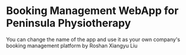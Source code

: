 # Booking Management WebApp for Peninsula Physiotherapy
You can change the name of the app and use it as your own company's booking management platform
by Roshan Xiangyu Liu
